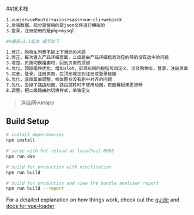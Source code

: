##技术栈
``` bash
1.vuejs+vueRouter+axios+sass+vue-cli+webpack
2.后端数据，部分是使用的是json文件进行模拟的
3.登录，注册使用的是php+mysql
```
``` bash
##最新v1.1版本 细节如下
``` 
``` bash
1.修正，购物车列表不能上下滑动的问题
2.修正，每次进入产品详细页面，二级路由产品详细信息对应的导航没有选中的问题
3.增加，页面切换路由时，回到页面的顶部
4.优化，顶部组件优化，增加slot，实现右侧的按钮可自定义，涉及购物车，登录，注册页面
5.完善，登录，注册页面，在顶部增加到注册或登录链接
6.优化，底部菜单调整，修改图标没有剧中对齐的问题
7.优化，去掉了路由动画，路由跳转时不使用动画，页面看起来更流畅
8.调整，把二级路由的切换样式，单独定义
```

> 洋店网vueapp

## Build Setup

``` bash
# install dependencies
npm install

# serve with hot reload at localhost:8080
npm run dev

# build for production with minification
npm run build

# build for production and view the bundle analyzer report
npm run build --report
```

For a detailed explanation on how things work, check out the [guide](http://vuejs-templates.github.io/webpack/) and [docs for vue-loader](http://vuejs.github.io/vue-loader)
